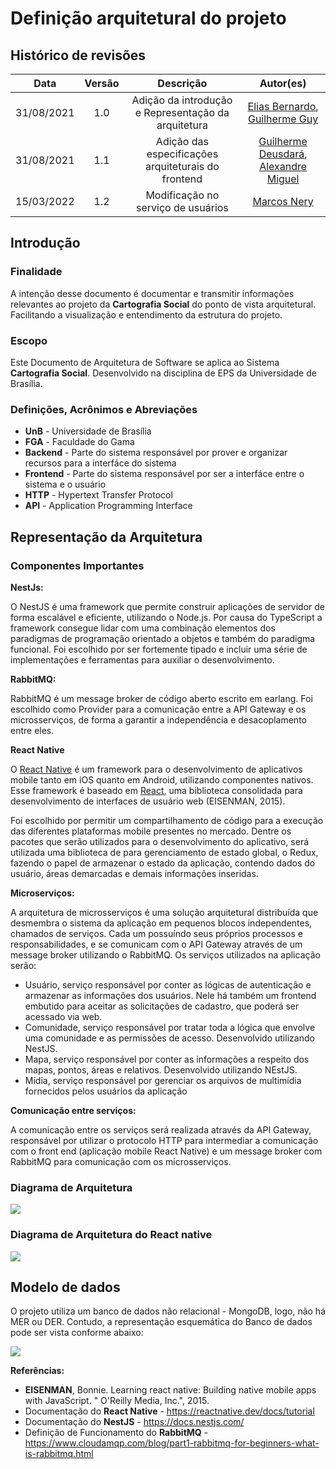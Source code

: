 # Definição arquitetural do projeto

## Histórico de revisões

|Data|Versão|Descrição|Autor(es)|
|:---:|:---:|:---:|:---:|
|31/08/2021|1.0| Adição da introdução e Representação da arquitetura |[Elias Bernardo](https://github.com/ebmm01), [Guilherme Guy](https://github.com/guilherme1guy)|
|31/08/2021|1.1| Adição das especificações arquiteturais do frontend |[Guilherme Deusdará](https://github.com/gdeusdara), [Alexandre Miguel](https://github.com/aleronupe)|
|15/03/2022|1.2| Modificação no serviço de usuários |[Marcos Nery](https://github.com/marcosnbj)

## Introdução

### Finalidade

A intenção desse documento é documentar e transmitir informações relevantes ao projeto da __Cartografia Social__ do ponto de vista arquitetural. Facilitando a visualização e entendimento da estrutura do projeto.

### Escopo

Este Documento de Arquitetura de Software se aplica ao Sistema __Cartografia Social__. Desenvolvido na disciplina de EPS da Universidade de Brasília.

### Definições, Acrônimos e Abreviações

- __UnB__ - Universidade de Brasília
- __FGA__ - Faculdade do Gama
- __Backend__ - Parte do sistema responsável por prover e organizar recursos para a interfáce do sistema
- __Frontend__ - Parte do sistema responsável por ser a interfáce entre o sistema e o usuário
- __HTTP__ - Hypertext Transfer Protocol
- __API__ - Application Programming Interface

## Representação da Arquitetura

### Componentes Importantes

__NestJs:__

O NestJS é uma framework que permite construir aplicações de servidor de forma escalável e eficiente, utilizando o Node.js. Por causa do TypeScript a framework consegue lidar com uma combinação elementos dos paradigmas de programação orientado a objetos e também do paradigma funcional.  Foi escolhido por ser fortemente tipado e incluir uma série de implementações e ferramentas para auxiliar o desenvolvimento.

__RabbitMQ:__

RabbitMQ é um message broker de código aberto escrito em earlang. Foi escolhido como Provider para a comunicação entre a API Gateway e os microsserviços, de forma a garantir a independência e desacoplamento entre eles.

__React Native__

O [React Native](https://reactnative.dev/) é um framework para o desenvolvimento de aplicativos mobile tanto em iOS quanto em Android, utilizando componentes nativos. Esse framework é baseado em [React](https://pt-br.reactjs.org/docs/getting-started.html), uma biblioteca consolidada para desenvolvimento de interfaces de usuário web (EISENMAN, 2015).

Foi escolhido por permitir um compartilhamento de código para a execução das diferentes plataformas mobile presentes no mercado. Dentre os pacotes que serão utilizados para o desenvolvimento do aplicativo, será utilizada uma biblioteca de para gerenciamento de estado global, o Redux, fazendo o papel de armazenar o estado da aplicação, contendo dados do usuário, áreas demarcadas e demais informações inseridas.

__Microserviços:__

A arquitetura de microsserviços é uma solução arquitetural distribuída que desmembra o sistema da aplicação em pequenos blocos independentes, chamados de serviços. Cada um possuíndo seus próprios processos e responsabilidades, e se comunicam com o API Gateway através de um message broker utilizando o RabbitMQ. Os serviços utilizados na aplicação serão:

- Usuário, serviço responsável por conter as lógicas de autenticação e armazenar as informações dos usuários. Nele há também um frontend embutido para aceitar as solicitações de cadastro, que poderá ser acessado via web.
- Comunidade, serviço responsável por tratar toda a lógica que envolve uma comunidade e as permissões de acesso. Desenvolvido utilizando NestJS.
- Mapa, serviço responsável por conter as informações a respeito dos mapas, pontos, áreas e relativos. Desenvolvido utilizando NEstJS.
- Mídia, serviço responsável por gerenciar os arquivos de multimídia fornecidos pelos usuários da aplicação

__Comunicação entre serviços:__

A comunicação entre os serviços será realizada através da API Gateway, responsável por utilizar o protocolo HTTP para intermediar a comunicação com o front end (aplicação mobile React Native) e um message broker com RabbitMQ para comunicação com os microsserviços.

### Diagrama de Arquitetura
![](https://fga-eps-mds.github.io/2021.1-Cartografia-social-docs/assets/img/diagrama.a7da1ad5.png)

### Diagrama de Arquitetura do React native
![](https://fga-eps-mds.github.io/2021.1-Cartografia-social-docs/assets/img/react-native-archteture.0e65748f.png)

## Modelo de dados

O projeto utiliza um banco de dados não relacional - MongoDB, logo, não há MER ou DER. Contudo, a representação esquemática do Banco de dados pode ser vista conforme abaixo:

![](https://fga-eps-mds.github.io/2021.1-Cartografia-social-docs/assets/img/bd.42850881.png)

__Referências:__

* **EISENMAN**, Bonnie. Learning react native: Building native mobile apps with JavaScript. " O'Reilly Media, Inc.", 2015.
* Documentação do **React Native** - https://reactnative.dev/docs/tutorial
* Documentação do **NestJS** - https://docs.nestjs.com/
* Definição de Funcionamento do **RabbitMQ** - https://www.cloudamqp.com/blog/part1-rabbitmq-for-beginners-what-is-rabbitmq.html